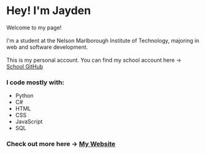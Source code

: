 <h1>Hey! I'm Jayden</h1>

<p>Welcome to my page! 
<br>
<br>
I'm a student at the Nelson Marlborough Institute of Technology, majoring in web and software development.
<br>
<br>
This is my personal account. You can find my school account here -> <a href="https://github.com/Jayden-Htn">School GitHub</a>

<h3>I code mostly with:</h3>
<ul>
  <li>Python</li>
  <li>C#</li>
  <li>HTML</li>
  <li>CSS</li>
  <li>JavaScript</li>
  <li>SQL</li>
</ul>

<h3>Check out more here -> <a href="https://jayify.github.io/Portfolio-Website/src/home/home.html">My Website</a><h3>
